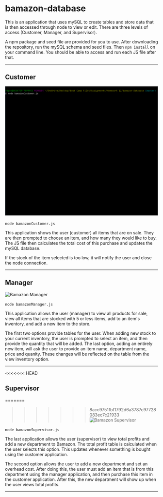 # bamazon-database

This is an application that uses mySQL to create tables and store data that is then accessed through node to view or edit. There are three levels of access (Customer, Manager, and Supervisor).

A npm package and seed file are provided for you to use. After downloading the repository, run the mySQL schema and seed files. Then ```npm install``` on your command line. You should be able to access and run each JS file after that.
___

## Customer
![Bamazon Customer](./bamazonCustomer.gif)

```node bamazonCustomer.js```

This application shows the user (customer) all items that are on sale. They are then prompted to choose an item, and how many they would like to buy. The JS file then calculates the total cost of this purchase and updates the mySQL database.

If the stock of the item selected is too low, it will notify the user and close the node connection. 

___

## Manager
![Bamazon Manager](./bamazonManager.gif)

```node bamazonManager.js```

This application allows the user (manager) to view all products for sale, view all items that are stocked with 5 or less items, add to an item's inventory, and add a new item to the store. 

The first two options provide tables for the user. When adding new stock to your current inventory, the user is prompted to select an item, and then provide the quantity that will be added. The last option, adding an entirely new item, will ask the user to provide an item name, department name, price and quanity. These changes will be reflected on the table from the view inventory option.

___
<<<<<<< HEAD
## Supervisor
=======
>>>>>>> 8acc9751fbf1792d6a3787c97728083ec7c21933
![Bamazon Supervisor](./bamazonSupervisor.gif)

```node bamazonSupervisor.js```

The last application allows the user (supervisor) to view total profits and add a new department to Bamazon. The total profit table is calculated when the user selects this option. This updates whenever something is bought using the customer application. 

The second option allows the user to add a new department and set an overhead cost. After doing this, the user must add an item that is from this department using the manager application, and then purchase this item in the customer application. After this, the new department will show up when the user views total profits.
___
